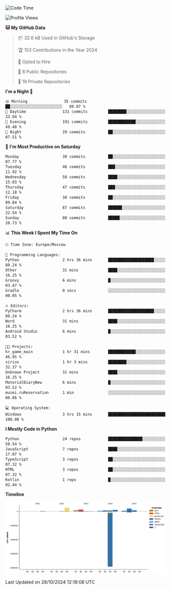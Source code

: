 <!--START_SECTION:waka-->
![Code Time](http://img.shields.io/badge/Code%20Time-538%20hrs%2025%20mins-blue)

![Profile Views](http://img.shields.io/badge/Profile%20Views-4-blue)

**🐱 My GitHub Data** 

> 📦 32.6 kB Used in GitHub's Storage 
 > 
> 🏆 153 Contributions in the Year 2024
 > 
> 💼 Opted to Hire
 > 
> 📜 8 Public Repositories 
 > 
> 🔑 19 Private Repositories 
 > 
**I'm a Night 🦉** 

```text
🌞 Morning                35 commits          ██░░░░░░░░░░░░░░░░░░░░░░░   09.07 % 
🌆 Daytime                131 commits         ████████░░░░░░░░░░░░░░░░░   33.94 % 
🌃 Evening                191 commits         ████████████░░░░░░░░░░░░░   49.48 % 
🌙 Night                  29 commits          ██░░░░░░░░░░░░░░░░░░░░░░░   07.51 % 
```
📅 **I'm Most Productive on Saturday** 

```text
Monday                   30 commits          ██░░░░░░░░░░░░░░░░░░░░░░░   07.77 % 
Tuesday                  46 commits          ███░░░░░░░░░░░░░░░░░░░░░░   11.92 % 
Wednesday                58 commits          ████░░░░░░░░░░░░░░░░░░░░░   15.03 % 
Thursday                 47 commits          ███░░░░░░░░░░░░░░░░░░░░░░   12.18 % 
Friday                   38 commits          ██░░░░░░░░░░░░░░░░░░░░░░░   09.84 % 
Saturday                 87 commits          ██████░░░░░░░░░░░░░░░░░░░   22.54 % 
Sunday                   80 commits          █████░░░░░░░░░░░░░░░░░░░░   20.73 % 
```


📊 **This Week I Spent My Time On** 

```text
🕑︎ Time Zone: Europe/Moscow

💬 Programming Languages: 
Python                   2 hrs 36 mins       ████████████████████░░░░░   80.24 % 
Other                    31 mins             ████░░░░░░░░░░░░░░░░░░░░░   16.25 % 
Groovy                   6 mins              █░░░░░░░░░░░░░░░░░░░░░░░░   03.47 % 
Gradle                   0 secs              ░░░░░░░░░░░░░░░░░░░░░░░░░   00.05 % 

🔥 Editors: 
PyCharm                  2 hrs 36 mins       ████████████████████░░░░░   80.24 % 
Word                     31 mins             ████░░░░░░░░░░░░░░░░░░░░░   16.25 % 
Android Studio           6 mins              █░░░░░░░░░░░░░░░░░░░░░░░░   03.52 % 

🐱‍💻 Projects: 
hr_game_main             1 hr 31 mins        ████████████░░░░░░░░░░░░░   46.95 % 
sirius                   1 hr 3 mins         ████████░░░░░░░░░░░░░░░░░   32.37 % 
Unknown Project          31 mins             ████░░░░░░░░░░░░░░░░░░░░░   16.25 % 
MaterialDiaryNew         6 mins              █░░░░░░░░░░░░░░░░░░░░░░░░   03.52 % 
muzei.ruReservation      1 min               ░░░░░░░░░░░░░░░░░░░░░░░░░   00.86 % 

💻 Operating System: 
Windows                  3 hrs 15 mins       █████████████████████████   100.00 % 
```

**I Mostly Code in Python** 

```text
Python                   24 repos            ███████████████░░░░░░░░░░   58.54 % 
JavaScript               7 repos             ████░░░░░░░░░░░░░░░░░░░░░   17.07 % 
TypeScript               3 repos             ██░░░░░░░░░░░░░░░░░░░░░░░   07.32 % 
HTML                     3 repos             ██░░░░░░░░░░░░░░░░░░░░░░░   07.32 % 
Kotlin                   1 repo              █░░░░░░░░░░░░░░░░░░░░░░░░   02.44 % 
```



**Timeline**

![Lines of Code chart](https://raw.githubusercontent.com/adlemx/adlemx/main/assets/bar_graph.png)


 Last Updated on 28/10/2024 12:18:08 UTC
<!--END_SECTION:waka-->
